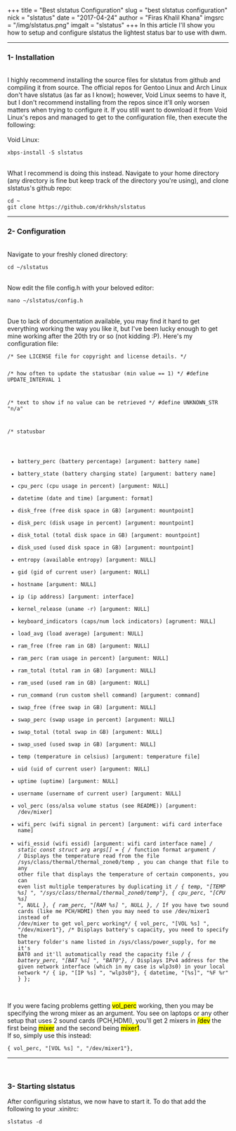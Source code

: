 +++
title = "Best slstatus Configuration"
slug = "best slstatus configuration"
nick = "slstatus"
date = "2017-04-24"
author = "Firas Khalil Khana"
imgsrc = "/img/slstatus.png"
imgalt = "slstatus"
+++
In this article I'll show you how to setup and configure slstatus the lightest status bar to use with dwm.
<br/>
<hr/>
<h3 id="Installation">1- Installation</h3>
<br/>
I highly recommend installing the source files for slstatus from github and compiling it from source. The official repos for Gentoo Linux and Arch Linux don't have slstatus (as far as I know); however, Void Linux seems to have it, but I don't recommend installing from the repos since it'll only worsen matters when trying to configure it. If you still want to download it from Void Linux's repos and managed to get to the configuration file, then execute the following:
<br/>
<br/>
Void Linux:
<pre><code class="language-bash">xbps-install -S slstatus</code></pre>
<br/>
What I recommend is doing this instead. Navigate to your home directory (any directory is fine but keep track of the directory you're using), and clone slstatus's github repo:
<pre><code class="language-bash">cd ~
git clone https://github.com/drkhsh/slstatus</code></pre>
<hr/>
<h3 id="Configuration">2- Configuration</h3>
<br/>
Navigate to your freshly cloned directory:
<pre><code class="language-bash">cd ~/slstatus</code></pre>
<br/>
Now edit the file config.h with your beloved editor:
<pre><code class="language-bash">nano ~/slstatus/config.h</code></pre>
<br/>
Due to lack of documentation available, you may find it hard to get everything working the way you like it, but I've been lucky enough to get mine working after the 20th try or so (not kidding :P). Here's my configuration file:
<pre class="line-numbers" data-line="51"><code class="language-c">/* See LICENSE file for copyright and license details. */

/* how often to update the statusbar (min value == 1) */
#define UPDATE_INTERVAL 1

/* text to show if no value can be retrieved */
#define UNKNOWN_STR     "n/a"

/* statusbar
- battery_perc (battery percentage) [argument: battery name]
- battery_state (battery charging state) [argument: battery name]
- cpu_perc (cpu usage in percent) [argument: NULL]
- datetime (date and time) [argument: format]
- disk_free (free disk space in GB) [argument: mountpoint]
- disk_perc (disk usage in percent) [argument: mountpoint]
- disk_total (total disk space in GB) [argument: mountpoint]
- disk_used (used disk space in GB) [argument: mountpoint]
- entropy (available entropy) [argument: NULL]
- gid (gid of current user) [argument: NULL]
- hostname [argument: NULL]
- ip (ip address) [argument: interface]
- kernel_release (uname -r) [argument: NULL]
- keyboard_indicators (caps/num lock indicators) [agrument: NULL]
- load_avg (load average) [argument: NULL]
- ram_free (free ram in GB) [argument: NULL]
- ram_perc (ram usage in percent) [argument: NULL]
- ram_total (total ram in GB) [argument: NULL]
- ram_used (used ram in GB) [argument: NULL]
- run_command (run custom shell command) [argument: command]
- swap_free (free swap in GB) [argument: NULL]
- swap_perc (swap usage in percent) [argument: NULL]
- swap_total (total swap in GB) [argument: NULL]
- swap_used (used swap in GB) [argument: NULL]
- temp (temperature in celsius) [argument: temperature file]
- uid (uid of current user) [argument: NULL]
- uptime (uptime) [argument: NULL]
- username (username of current user) [argument: NULL]
- vol_perc (oss/alsa volume status (see README)) [argument: /dev/mixer]
- wifi_perc (wifi signal in percent) [argument: wifi card interface name]
- wifi_essid (wifi essid) [argument: wifi card interface name] */
static const struct arg args[] = {
	/* function	format        argument */
        /* Displays the temperature read from the file /sys/class/thermal/thermal_zone0/temp , you can change that file
        to any other file that displays the temperature of certain components, you can even list multiple
        temperatures by duplicating it */
        { temp, "[TEMP %s] ",     "/sys/class/thermal/thermal_zone0/temp"},
        { cpu_perc, "[CPU %s] ", NULL },
        { ram_perc, "[RAM %s] ", NULL },
        /* If you have two sound cards (like me PCH/HDMI) then you may need to use /dev/mixer1 instead of /dev/mixer to get vol_perc working*/
        { vol_perc, "[VOL %s] ", "/dev/mixer1"},
        /* Displays battery's capacity, you need to specify the battery folder's name listed in /sys/class/power_supply,
        for me it's BAT0 and it'll automatically read the capacity file */
        { battery_perc, "[BAT %s] ",     "BAT0"},
        /* Displays IPv4 address for the given network interface (which in my case is wlp3s0) in your local network */
        { ip, "[IP %s] ",     "wlp3s0"},
        { datetime, "[%s]",     "%F %r" }
};
</code></pre>
<br/>
If you were facing problems getting <mark>vol_perc</mark> working, then you may be specifying the wrong mixer as an argument. You see on laptops or any other 
setup that uses 2 sound cards (PCH,HDMI), you'll get 2 mixers in <mark>/dev</mark> the first being <mark>mixer</mark> and the second being <mark>mixer1</mark>.
<br/>
If so, simply use this instead:
<pre><code class="language-c">{ vol_perc, "[VOL %s] ", "/dev/mixer1"},</code></pre>
<hr/>
<br/>
<h3 id="Starting_slstatus">3- Starting slstatus</h3>
After configuring slstatus, we now have to start it. To do that add the following to your .xinitrc:
<pre><code class="lang-properties">slstatus -d</code></pre>
